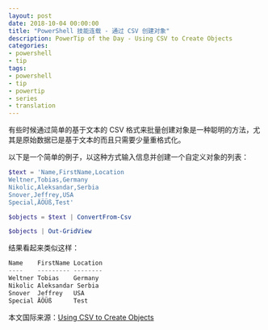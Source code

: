 ```yaml
---
layout: post
date: 2018-10-04 00:00:00
title: "PowerShell 技能连载 - 通过 CSV 创建对象"
description: PowerTip of the Day - Using CSV to Create Objects
categories:
- powershell
- tip
tags:
- powershell
- tip
- powertip
- series
- translation
---
```

有些时候通过简单的基于文本的 CSV 格式来批量创建对象是一种聪明的方法，尤其是原始数据已是基于文本的而且只需要少量重格式化。

以下是一个简单的例子，以这种方式输入信息并创建一个自定义对象的列表：

```powershell
$text = 'Name,FirstName,Location
Weltner,Tobias,Germany
Nikolic,Aleksandar,Serbia
Snover,Jeffrey,USA
Special,ÄÖÜß,Test'

$objects = $text | ConvertFrom-Csv

$objects | Out-GridView
```

结果看起来类似这样：

```powershell
Name    FirstName Location
----    --------- --------
Weltner Tobias    Germany 
Nikolic Aleksandar Serbia  
Snover  Jeffrey   USA     
Special ÄÖÜß      Test
```

<!--more-->
本文国际来源：[Using CSV to Create Objects](http://community.idera.com/powershell/powertips/b/tips/posts/using-csv-to-create-objects)
